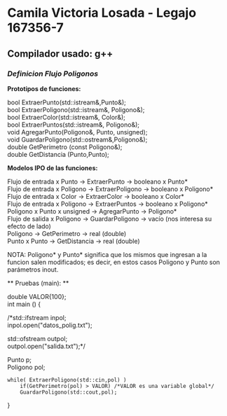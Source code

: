 # Camila Victoria Losada - Legajo 167356-7
## Compilador usado: g++
### *Definicion Flujo Poligonos*

**Prototipos de funciones:**  

bool ExtraerPunto(std::istream&,Punto&);  
bool ExtraerPoligono(std::istream&, Poligono&);  
bool ExtraerColor(std::istream&, Color&);  
bool ExtraerPuntos(std::istream&, Poligono&);  
void AgregarPunto(Poligono&, Punto, unsigned);  
void GuardarPoligono(std::ostream&,Poligono&);  
double GetPerimetro (const Poligono&);  
double GetDistancia (Punto,Punto);  

**Modelos IPO de las funciones:**  

Flujo de entrada x Punto -> ExtraerPunto -> booleano x Punto*  
Flujo de entrada x Poligono -> ExtraerPoligono -> booleano x Poligono*  
Flujo de entrada x Color -> ExtraerColor -> booleano x Color*  
Flujo de entrada x Poligono -> ExtraerPuntos -> booleano x Poligono*  
Poligono x Punto x unsigned -> AgregarPunto -> Poligono*  
Flujo de salida x Poligono -> GuardarPoligono -> vacío (nos interesa su efecto de lado)   
Poligono -> GetPerimetro -> real (double)  
Punto x Punto -> GetDistancia -> real (double)  

NOTA: Poligono* y Punto* significa que los mismos que ingresan a la funcion salen modificados; es decir, en estos casos Poligono  y Punto son parámetros inout.  

** Pruebas (main): **

double VALOR{100};  
int main () {   

/*std::ifstream inpol;  
inpol.open("datos_polig.txt");  


std::ofstream outpol;  
outpol.open("salida.txt");*/  

Punto p;  
Poligono pol;  

	while( ExtraerPoligono(std::cin,pol) )   
		if(GetPerimetro(pol) > VALOR) /*VALOR es una variable global*/  
		GuardarPoligono(std::cout,pol);  


}  
